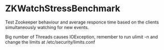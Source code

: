 ZKWatchStressBenchmark
======================

Test Zookeeper behaviour and average responce time based on the clients simultaneously watching for new events.


Big number of Threads causes IOException, remember to run ulimit -n
and change the limits at /etc/security/limits.conf
